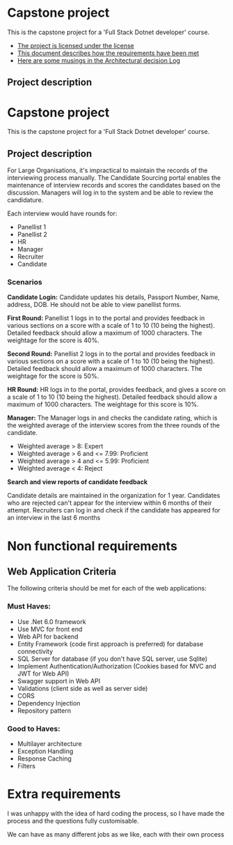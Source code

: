# Capstone project

This is the capstone project for a 'Full Stack Dotnet developer' course. 

- [The project is licensed under the license](LICENSE.md)
- [This document describes how the requirements have been met](REQUIREMENTS_AUDIT.md)
- [Here are some musings in the Architectural decision Log](ARCHITECTURAL_DECISION_LOG.md)

## Project description

# Capstone project

This is the capstone project for a 'Full Stack Dotnet developer' course. 

## Project description

For Large Organisations, it's impractical to maintain the records of the interviewing process manually. The Candidate Sourcing portal enables the maintenance of interview records and scores the candidates based on the discussion. Managers will log in to the system and be able to review the candidature.

Each interview would have rounds for:
- Panellist 1
- Panellist 2
- HR
- Manager
- Recruiter
- Candidate

### Scenarios

**Candidate Login:** 
Candidate updates his details, Passport Number, Name, address, DOB. He should not be able to view panellist forms.

**First Round:** 
Panellist 1 logs in to the portal and provides feedback in various sections on a score with a scale of 1 to 10 (10 being the highest). Detailed feedback should allow a maximum of 1000 characters. The weightage for the score is 40%.

**Second Round:** 
Panellist 2 logs in to the portal and provides feedback in various sections on a score with a scale of 1 to 10 (10 being the highest). Detailed feedback should allow a maximum of 1000 characters. The weightage for the score is 50%.

**HR Round:** 
HR logs in to the portal, provides feedback, and gives a score on a scale of 1 to 10 (10 being the highest). Detailed feedback should allow a maximum of 1000 characters. The weightage for this score is 10%.

**Manager:** 
The Manager logs in and checks the candidate rating, which is the weighted average of the interview scores from the three rounds of the candidate.

- Weighted average > 8: Expert
- Weighted average > 6 and <= 7.99: Proficient
- Weighted average > 4 and <= 5.99: Proficient
- Weighted average < 4: Reject

**Search and view reports of candidate feedback**

Candidate details are maintained in the organization for 1 year. Candidates who are rejected can't appear for the interview within 6 months of their attempt. Recruiters can log in and check if the candidate has appeared for an interview in the last 6 months

# Non functional requirements

## Web Application Criteria

The following criteria should be met for each of the web applications:

### Must Haves:
- Use .Net 6.0 framework
- Use MVC for front end
- Web API for backend
- Entity Framework (code first approach is preferred) for database connectivity
- SQL Server for database (if you don't have SQL server, use Sqlite)
- Implement Authentication/Authorization (Cookies based for MVC and JWT for Web API)
- Swagger support in Web API
- Validations (client side as well as server side)
- CORS
- Dependency Injection
- Repository pattern

### Good to Haves:
- Multilayer architecture
- Exception Handling
- Response Caching
- Filters

# Extra requirements

I was unhappy with the idea of hard coding the process, so I have
made the process and the questions fully customisable.

We can have as many different jobs as we like, each with their own process






